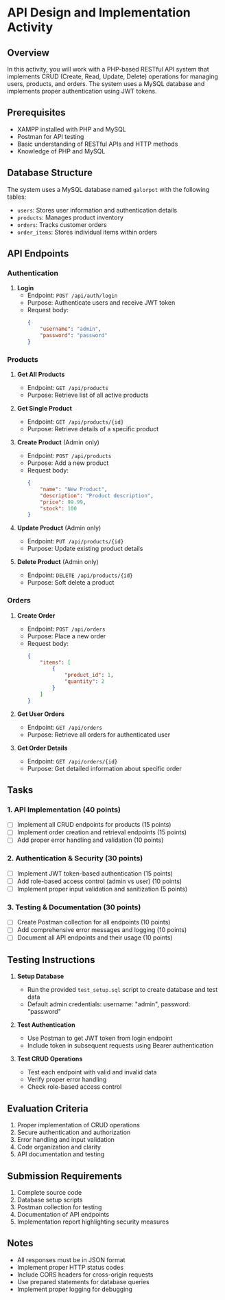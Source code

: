 # API Design and Implementation Activity

## Overview
In this activity, you will work with a PHP-based RESTful API system that implements CRUD (Create, Read, Update, Delete) operations for managing users, products, and orders. The system uses a MySQL database and implements proper authentication using JWT tokens.

## Prerequisites
- XAMPP installed with PHP and MySQL
- Postman for API testing
- Basic understanding of RESTful APIs and HTTP methods
- Knowledge of PHP and MySQL

## Database Structure
The system uses a MySQL database named `galorpot` with the following tables:
- `users`: Stores user information and authentication details
- `products`: Manages product inventory
- `orders`: Tracks customer orders
- `order_items`: Stores individual items within orders

## API Endpoints

### Authentication
1. **Login**
   - Endpoint: `POST /api/auth/login`
   - Purpose: Authenticate users and receive JWT token
   - Request body:
     ```json
     {
         "username": "admin",
         "password": "password"
     }
     ```

### Products
1. **Get All Products**
   - Endpoint: `GET /api/products`
   - Purpose: Retrieve list of all active products

2. **Get Single Product**
   - Endpoint: `GET /api/products/{id}`
   - Purpose: Retrieve details of a specific product

3. **Create Product** (Admin only)
   - Endpoint: `POST /api/products`
   - Purpose: Add a new product
   - Request body:
     ```json
     {
         "name": "New Product",
         "description": "Product description",
         "price": 99.99,
         "stock": 100
     }
     ```

4. **Update Product** (Admin only)
   - Endpoint: `PUT /api/products/{id}`
   - Purpose: Update existing product details

5. **Delete Product** (Admin only)
   - Endpoint: `DELETE /api/products/{id}`
   - Purpose: Soft delete a product

### Orders
1. **Create Order**
   - Endpoint: `POST /api/orders`
   - Purpose: Place a new order
   - Request body:
     ```json
     {
         "items": [
             {
                 "product_id": 1,
                 "quantity": 2
             }
         ]
     }
     ```

2. **Get User Orders**
   - Endpoint: `GET /api/orders`
   - Purpose: Retrieve all orders for authenticated user

3. **Get Order Details**
   - Endpoint: `GET /api/orders/{id}`
   - Purpose: Get detailed information about specific order

## Tasks

### 1. API Implementation (40 points)
- [ ] Implement all CRUD endpoints for products (15 points)
- [ ] Implement order creation and retrieval endpoints (15 points)
- [ ] Add proper error handling and validation (10 points)

### 2. Authentication & Security (30 points)
- [ ] Implement JWT token-based authentication (15 points)
- [ ] Add role-based access control (admin vs user) (10 points)
- [ ] Implement proper input validation and sanitization (5 points)

### 3. Testing & Documentation (30 points)
- [ ] Create Postman collection for all endpoints (10 points)
- [ ] Add comprehensive error messages and logging (10 points)
- [ ] Document all API endpoints and their usage (10 points)

## Testing Instructions

1. **Setup Database**
   - Run the provided `test_setup.sql` script to create database and test data
   - Default admin credentials: username: "admin", password: "password"

2. **Test Authentication**
   - Use Postman to get JWT token from login endpoint
   - Include token in subsequent requests using Bearer authentication

3. **Test CRUD Operations**
   - Test each endpoint with valid and invalid data
   - Verify proper error handling
   - Check role-based access control

## Evaluation Criteria
1. Proper implementation of CRUD operations
2. Secure authentication and authorization
3. Error handling and input validation
4. Code organization and clarity
5. API documentation and testing

## Submission Requirements
1. Complete source code
2. Database setup scripts
3. Postman collection for testing
4. Documentation of API endpoints
5. Implementation report highlighting security measures

## Notes
- All responses must be in JSON format
- Implement proper HTTP status codes
- Include CORS headers for cross-origin requests
- Use prepared statements for database queries
- Implement proper logging for debugging 